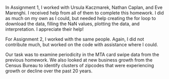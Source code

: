 In Assignment 1, I worked with Ursula Kaczmarek, Nathan Caplan, and Eve Marenghi.
I received help from all of them to complete this homework. I did as much on my
own as I could, but needed help creating the for loop to download the data, 
filling the NaN values, plotting the data, and interpretation. I appreciate their help!

For Assignment 2, I worked with the same people. Again, I did not contribute much, but worked on the code 
with assistance where I could. 

Our task was to examine periodicity in the MTA card swipe data from the previous
homework. We also looked at new business growth from the Census Bureau to identify clusters
of zipcodes that were experiencing growth or decline over the past 20 years.
